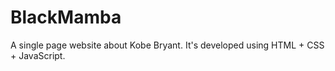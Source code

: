 # BlackMamba
A single page website about Kobe Bryant. It's developed using HTML + CSS + JavaScript.

